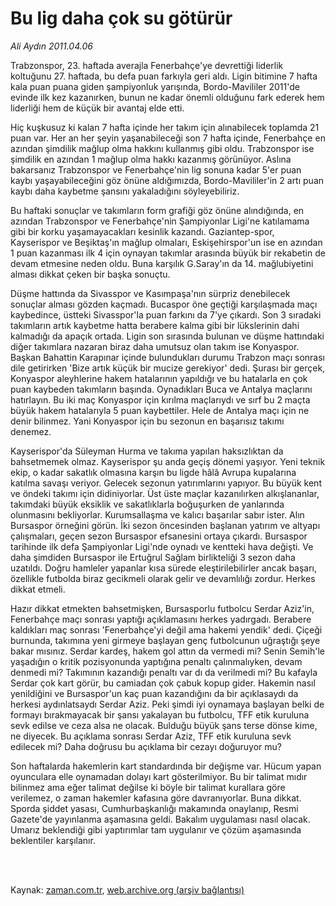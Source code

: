 # Bu lig daha çok su götürür

*Ali Aydın 2011.04.06*

<td class="columnist-detail">
<p>Trabzonspor, 23. haftada averajla Fenerbahçe'ye devrettiği liderlik koltuğunu 27. haftada, bu defa puan farkıyla geri aldı. Ligin bitimine 7 hafta kala puan puana giden şampiyonluk yarışında, Bordo-Mavililer 2011'de evinde ilk kez kazanırken, bunun ne kadar önemli olduğunu fark ederek hem liderliği hem de küçük bir avantaj elde etti.</p>
<p>
<div id="haberMetinDiv">
<p>Hiç kuşkusuz ki kalan 7 hafta içinde her takım için alınabilecek toplamda 21 puan var. Her an her şeyin yaşanabileceği son 7 hafta içinde, Fenerbahçe en azından şimdilik mağlup olma hakkını kullanmış gibi oldu. Trabzonspor ise şimdilik en azından 1 mağlup olma hakkı kazanmış görünüyor. Aslına bakarsanız Trabzonspor ve Fenerbahçe'nin lig sonuna kadar 5'er puan kaybı yaşayabileceğini göz önüne aldığımızda, Bordo-Mavililer'in 2 artı puan kaybı daha kaybetme şansını yakaladığını söyleyebiliriz.
<p> Bu haftaki sonuçlar ve takımların form grafiği göz önüne alındığında, en azından Trabzonspor ve Fenerbahçe'nin Şampiyonlar Ligi'ne katılamama gibi bir korku yaşamayacakları kesinlik kazandı. Gaziantep-spor, Kayserispor ve Beşiktaş'ın mağlup olmaları, Eskişehirspor'un ise en azından 1 puan kazanması ilk 4 için oynayan takımlar arasında büyük bir rekabetin de devam etmesine neden oldu. Buna karşılık G.Saray'ın da 14. mağlubiyetini alması dikkat çeken bir başka sonuçtu.
<p>Düşme hattında da Sivasspor ve Kasımpaşa'nın sürpriz denebilecek sonuçlar alması gözden kaçmadı. Bucaspor öne geçtiği karşılaşmada maçı kaybedince, üstteki Sivasspor'la puan farkını da 7'ye çıkardı. Son 3 sıradaki takımların artık kaybetme hatta berabere kalma gibi bir lükslerinin dahi kalmadığı da apaçık ortada. Ligin son sırasında bulunan ve düşme hattındaki diğer takımlara nazaran biraz daha umutsuz olan takım ise Konyaspor. Başkan Bahattin Karapınar içinde bulundukları durumu Trabzon maçı sonrası dile getirirken 'Bize artık küçük bir mucize gerekiyor' dedi. Şurası bir gerçek, Konyaspor aleyhlerine hakem hatalarının yapıldığı ve bu hatalarla en çok puan kaybeden takımların başında. Oynadıkları Buca ve Antalya maçlarını hatırlayın. Bu iki maç Konyaspor için kırılma maçlarıydı ve sırf bu 2 maçta büyük hakem hatalarıyla 5 puan kaybettiler. Hele de Antalya maçı için ne denir bilinmez. Yani Konyaspor için bu sezonun en başarısız takımı denemez.
<p>Kayserispor'da Süleyman Hurma ve takıma yapılan haksızlıktan da bahsetmemek olmaz. Kayserispor şu anda geçiş dönemi yaşıyor. Yeni teknik ekip, o kadar sakatlık olmasına karşın bu ligde hâlâ Avrupa kupalarına katılma savaşı veriyor. Gelecek sezonun yatırımlarını yapıyor. Bu büyük kent ve öndeki takımı için didiniyorlar. Üst üste maçlar kazanılırken alkışlananlar, takımdaki büyük eksiklik ve sakatlıklarla boğuşurken de yanlarında olunmasını bekliyorlar. Kurumsallaşma ve kalıcı başarılar sabır ister. Alın Bursaspor örneğini görün. İki sezon öncesinden başlanan yatırım ve altyapı çalışmaları, geçen sezon Bursaspor efsanesini ortaya çıkardı. Bursaspor tarihinde ilk defa Şampiyonlar Ligi'nde oynadı ve kentteki hava değişti. Ve daha şimdiden Bursaspor ile Ertuğrul Sağlam birlikteliği 3 sezon daha uzatıldı. Doğru hamleler yapanlar kısa sürede eleştirilebilirler ancak başarı, özellikle futbolda biraz gecikmeli olarak gelir ve devamlılığı zordur. Herkes dikkat etmeli.
<p>Hazır dikkat etmekten bahsetmişken, Bursasporlu futbolcu Serdar Aziz'in, Fenerbahçe maçı sonrası yaptığı açıklamasını herkes yadırgadı. Berabere kaldıkları maç sonrası 'Fenerbahçe'yi değil ama hakemi yendik' dedi. Çiçeği burnunda, takımına yeni girmeye başlayan genç futbolcunun uğraştığı şeye bakar mısınız. Serdar kardeş, hakem gol attın da vermedi mi? Senin Semih'le yaşadığın o kritik pozisyonunda yaptığına penaltı çalınmalıyken, devam denmedi mi? Takımının kazandığı penaltı var dı da verilmedi mi? Bu kafayla Serdar çok kart görür, bu camiadan çok çabuk kopup gider. Hakemin nasıl yenildiğini ve Bursaspor'un kaç puan kazandığını da bir açıklasaydı da herkesi aydınlatsaydı Serdar Aziz. Peki şimdi iyi oynamaya başlayan belki de formayı bırakmayacak bir şansı yakalayan bu futbolcu, TFF etik kuruluna sevk edilse ve ceza alsa ne olacak. Bulduğu büyük şans terse dönse kime, ne diyecek. Bu açıklama sonrası Serdar Aziz, TFF etik kuruluna sevk edilecek mi? Daha doğrusu bu açıklama bir cezayı doğuruyor mu?
<p>Son haftalarda hakemlerin kart standardında bir değişme var. Hücum yapan oyunculara elle oynamadan dolayı kart gösterilmiyor. Bu bir talimat mıdır bilinmez ama eğer talimat değilse ki böyle bir talimat kurallara göre verilemez, o zaman hakemler kafasına göre davranıyorlar. Buna dikkat. Sporda şiddet yasası, Cumhurbaşkanlığı makamında onaylanıp, Resmi Gazete'de yayınlanma aşamasına geldi. Bakalım uygulaması nasıl olacak. Umarız beklendiği gibi yaptırımlar tam uygulanır ve çözüm aşamasında beklentiler karşılanır.</p></p></p></p></p></p></div>
</p>


<p><br>
		 </br></p></td>

Kaynak: [zaman.com.tr](http://zaman.com.tr/yazar.do?yazino=1117840), [web.archive.org (arşiv bağlantısı)](http://web.archive.org/web/20110425010654/http://www.zaman.com.tr:80/yazar.do?yazino=1117840)
